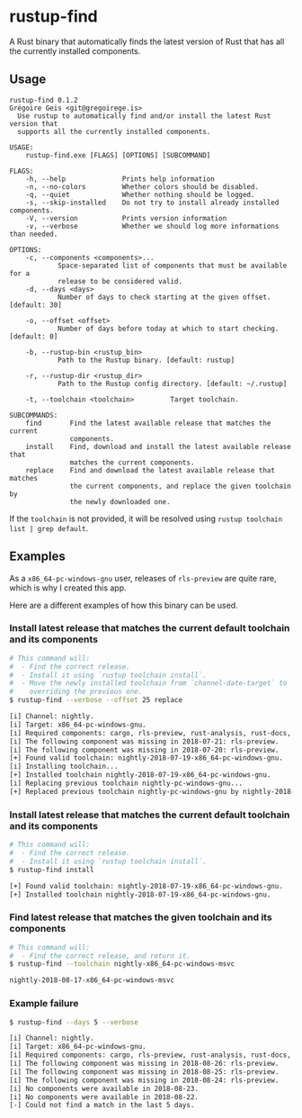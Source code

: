 rustup-find
===========

A Rust binary that automatically finds the latest version of Rust that has all
the currently installed components.

## Usage
```
rustup-find 0.1.2
Grégoire Geis <git@gregoirege.is>
  Use rustup to automatically find and/or install the latest Rust version that
  supports all the currently installed components.

USAGE:
    rustup-find.exe [FLAGS] [OPTIONS] [SUBCOMMAND]

FLAGS:
    -h, --help              Prints help information
    -n, --no-colors         Whether colors should be disabled.
    -q, --quiet             Whether nothing should be logged.
    -s, --skip-installed    Do not try to install already installed components.
    -V, --version           Prints version information
    -v, --verbose           Whether we should log more informations than needed.

OPTIONS:
    -c, --components <components>...
            Space-separated list of components that must be available for a
            release to be considered valid.
    -d, --days <days>
            Number of days to check starting at the given offset. [default: 30]

    -o, --offset <offset>
            Number of days before today at which to start checking. [default: 0]

    -b, --rustup-bin <rustup_bin>
            Path to the Rustup binary. [default: rustup]

    -r, --rustup-dir <rustup_dir>
            Path to the Rustup config directory. [default: ~/.rustup]

    -t, --toolchain <toolchain>         Target toolchain.

SUBCOMMANDS:
    find       Find the latest available release that matches the current
               components.
    install    Find, download and install the latest available release that
               matches the current components.
    replace    Find and download the latest available release that matches
               the current components, and replace the given toolchain by
               the newly downloaded one.
```

If the `toolchain` is not provided, it will be resolved using `rustup toolchain list | grep default`.

## Examples

As a `x86_64-pc-windows-gnu` user, releases of `rls-preview` are quite rare,
which is why I created this app.

Here are a different examples of how this binary can be used.


### Install latest release that matches the current default toolchain and its components
```bash
# This command will:
#  - Find the correct release.
#  - Install it using `rustup toolchain install`.
#  - Move the newly installed toolchain from `channel-date-target` to `channel-target`,
#    overriding the previous one.
$ rustup-find --verbose --offset 25 replace

[i] Channel: nightly.
[i] Target: x86_64-pc-windows-gnu.
[i] Required components: cargo, rls-preview, rust-analysis, rust-docs, rust-mingw, rust-std, rustc.
[i] The following component was missing in 2018-07-21: rls-preview.
[i] The following component was missing in 2018-07-20: rls-preview.
[+] Found valid toolchain: nightly-2018-07-19-x86_64-pc-windows-gnu.
[i] Installing toolchain...
[+] Installed toolchain nightly-2018-07-19-x86_64-pc-windows-gnu.
[i] Replacing previous toolchain nightly-pc-windows-gnu...
[+] Replaced previous toolchain nightly-pc-windows-gnu by nightly-2018-07-19-x86_64-pc-windows-gnu.
```

### Install latest release that matches the current default toolchain and its components
```bash
# This command will:
#  - Find the correct release.
#  - Install it using `rustup toolchain install`.
$ rustup-find install

[+] Found valid toolchain: nightly-2018-07-19-x86_64-pc-windows-gnu.
[+] Installed toolchain nightly-2018-07-19-x86_64-pc-windows-gnu.
```

### Find latest release that matches the given toolchain and its components
```bash
# This command will:
#  - Find the correct release, and return it.
$ rustup-find --toolchain nightly-x86_64-pc-windows-msvc

nightly-2018-08-17-x86_64-pc-windows-msvc
```

### Example failure
```bash
$ rustup-find --days 5 --verbose

[i] Channel: nightly.
[i] Target: x86_64-pc-windows-gnu.
[i] Required components: cargo, rls-preview, rust-analysis, rust-docs, rust-mingw, rust-std, rustc.
[i] The following component was missing in 2018-08-26: rls-preview.
[i] The following component was missing in 2018-08-25: rls-preview.
[i] The following component was missing in 2018-08-24: rls-preview.
[i] No components were available in 2018-08-23.
[i] No components were available in 2018-08-22.
[-] Could not find a match in the last 5 days.
```
